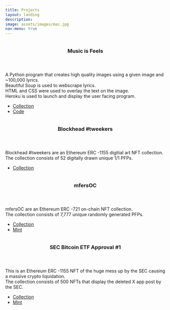 ```yaml
---
title: Projects
layout: landing
description:
image: assets/images/mac.jpg
nav-menu: true
---
```


<!-- Main -->
<div id="main">
<section id="two" class="spotlights">
	<section>
		<a class="image">
			<img src="{% link assets/images/JimMorrison_1.png %}" alt="" data-position="center center" />
		</a>
		<div class="content">
			<div class="inner">
				<header class="major">
					<h3>Music is Feels</h3>
				</header>
				<p>
				A Python program that creates high quality images using a given image and ~100,000 lyrics.  
				<br>
				Beautiful Soup is used to webscrape lyrics.
				<br>
				HTML and CSS were used to overlay the text on the image.
				<br>	
				Heroku is used to launch and display the user facing program.
				</p>
				<ul class="actions">
				<li><a href="https://opensea.io/collection/musicisfeels" class="button">Collection</a></li> 
				<li><a href="https://github.com/6feels/TextImageOverlay.git" class="button">Code</a></li>
				</ul>
			</div>
		</div>
	</section>
	<section>
		<a class="image">
			<img src="{% link assets/images/BlockHead11.png %}" alt="" data-position="top center" />
		</a>
		<div class="content">
			<div class="inner">
				<header class="major">
					<h3>Blockhead #tweekers</h3>
				</header>
				<p>
				Blockhead #tweekers are an Ethereum ERC -1155 digitial art NFT collection.
				<br>
				The collection consists of 52 digitally drawn unique 1/1 PFPs.
    				</p>
				<ul class="actions">
					<li><a href="https://opensea.io/collection/blockheadtweekers" class="button">Collection</a></li>
				</ul>
			</div>
		</div>
	</section>
	<section>
		<a class="image">
			<img src="{% link assets/images/MFersOC142.png %}" alt="" data-position="25% 25%" />
		</a>
		<div class="content">
			<div class="inner">
				<header class="major">
					<h3>mfersOC</h3>
				</header>
				<p>
				mfersOC are an Ethereum ERC -721 on-chain NFT collection. 
				<br>
				The collection consists of 7,777 unique randomly generated PFPs.
				</p>
				<ul class="actions">
					<li><a href="https://opensea.io/collection/mfers-oc" class="button">Collection</a></li> 
					<li><a href="https://app.indelible.xyz/mint/0x49dc7252202de42b5089ce136403555bfb27008c" class="button">Mint</a></li>
				</ul>
			</div>
		</div>
	</section>
	<section>
		<a class="image">
			<img src="{% link assets/images/SECapproval.png %}" alt="" data-position="25% 25%" />
		</a>
		<div class="content">
			<div class="inner">
				<header class="major">
					<h3>SEC Bitcoin ETF Approval #1</h3>
				</header>
				<p>
				This is an Ethereum ERC -1155 NFT of the huge mess up by the SEC causing a massive crypto liquidation. 
				<br>
				The collection consists of 500 NFTs that display the deleted X app post by the SEC.
				</p>
				<ul class="actions">
					<li><a href="https://opensea.io/collection/sec-etf-approval-1" class="button">Collection</a></li> 
					<li><a href="https://app.manifold.xyz/c/SECapproval1" class="button">Mint</a></li>
				</ul>
			</div>
		</div>
	</section>
</section>
	
</div>
